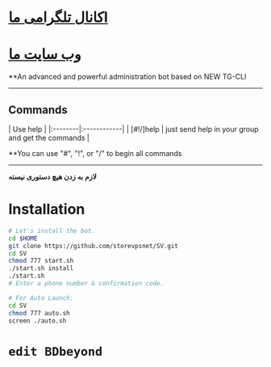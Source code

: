 # [کانال تلگرامی ماl](https://telegram.me/storevps)
# [وب سایت ما](https://storevps.net/)

**An advanced and powerful administration bot based on NEW TG-CLI


* * *

## Commands

| Use help |
|:--------|:------------|
| [#!/]help | just send help in your group and get the commands |

**You can use "#", "!", or "/" to begin all commands

* * *

<b> لازم به زدن هیچ دستوری نیسته </b>
</br>

# Installation

```sh
# Let's install the bot.
cd $HOME
git clone https://github.com/storevpsnet/SV.git
cd SV
chmod 777 start.sh
./start.sh install
./start.sh 
# Enter a phone number & confirmation code.

# For Auto Launch:
cd SV
chmod 777 auto.sh
screen ./auto.sh
```
# `edit BDbeyond`
